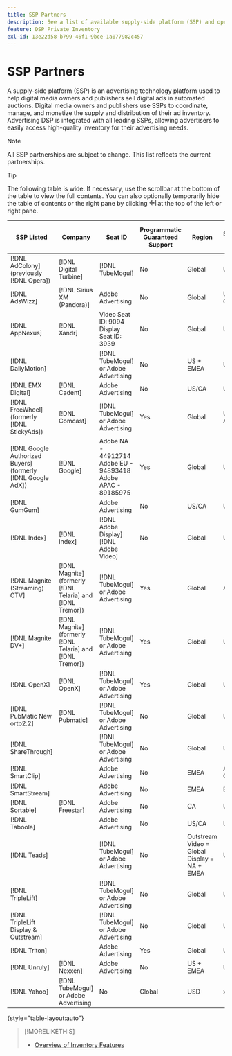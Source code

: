```yaml
---
title: SSP Partners
description: See a list of available supply-side platform (SSP) and open exchange partners.
feature: DSP Private Inventory
exl-id: 13e22d58-b799-46f1-9bce-1a077982c457
---
```

# SSP Partners

A supply-side platform (SSP) is an advertising technology platform used to help digital media owners and publishers sell digital ads in automated auctions. Digital media owners and publishers use SSPs to coordinate, manage, and monetize the supply and distribution of their ad inventory. Advertising DSP is integrated with all leading SSPs, allowing advertisers to easily access high-quality inventory for their advertising needs.

>[!NOTE]
>
>All SSP partnerships are subject to change. This list reflects the current partnerships.

>[!TIP]
>
>The following table is wide. If necessary, use the scrollbar at the bottom of the table to view the full contents. You can also optionally temporarily hide the table of contents or the right pane by clicking ![Hide pane](/help/dsp/assets/hide-pane.png "Hide pane") at the top of the left or right pane.

|SSP Listed|Company|Seat ID|Programmatic Guaranteed Support|Region|Supported Currency|Video Desktop|Video Mobile|Video CTV|Display Desktop|Display Mobile|Native Display|Audio Desktop & Mobile|
|--- |--- |--- |--- |--- |--- |--- |--- |--- |--- |--- |--- |--- |
|[!DNL AdColony] (previously [!DNL Opera])|[!DNL Digital Turbine]|[!DNL TubeMogul]|No|Global|USD|x|x||x|x|||
|[!DNL AdsWizz]|[!DNL Sirius XM (Pandora)]|Adobe Advertising|No|Global|USD, EUR, GBP|||||||x|
|[!DNL AppNexus]|[!DNL Xandr]|Video Seat ID: 9094<br>Display Seat ID: 3939|No|Global|USD|x|x|x|x|x|||
|[!DNL DailyMotion]||[!DNL TubeMogul] or Adobe Advertising|No|US + EMEA|USD, EUR|x|x|x|x|x|||
|[!DNL EMX Digital]|[!DNL Cadent]|Adobe Advertising|No|US/CA|USD|x|x|x|x|x|||
|[!DNL FreeWheel] (formerly [!DNL StickyAds])|[!DNL Comcast]|[!DNL TubeMogul] or Adobe Advertising|Yes|Global|USD, EUR, AUD, GBP|x|x|x|||||
|[!DNL Google Authorized Buyers] (formerly [!DNL Google AdX])|[!DNL Google]|Adobe NA - 44912714<br>Adobe EU - 94893418<br>Adobe APAC - 89185975|Yes|Global|USD, BRL|x|x|x|x|x||x|
|[!DNL GumGum]||Adobe Advertising |No|US/CA|USD|x|x||x|x|||
|[!DNL Index]|[!DNL Index]|[!DNL Adobe Display]<br>[!DNL Adobe Video]|No|Global|USD|x|x|x|x|x| | |
|[!DNL Magnite (Streaming) CTV]|[!DNL Magnite] (formerly [!DNL Telaria] and [!DNL Tremor])|[!DNL TubeMogul] or Adobe Advertising|Yes|Global|AUD, USD|x|x|x|||||
|[!DNL Magnite DV+]|[!DNL Magnite] (formerly [!DNL Telaria] and [!DNL Tremor])|[!DNL TubeMogul] or Adobe Advertising|Yes|Global|USD|x|x|x|x|x||x|
|[!DNL OpenX]|[!DNL OpenX]|[!DNL TubeMogul] or Adobe Advertising|Yes|Global|USD|x|x|x|x|x|||
|[!DNL PubMatic New ortb2.2]|[!DNL Pubmatic]|[!DNL TubeMogul] or Adobe Advertising|No|Global|USD|x|x|x|x|x|||
|[!DNL ShareThrough]||[!DNL TubeMogul] or Adobe Advertising|No|Global|USD|x|x|x|x|x|x||
|[!DNL SmartClip]||Adobe Advertising|No|EMEA|All Currencies|x|x|x|x|x|||
|[!DNL SmartStream]||Adobe Advertising|No|EMEA|EUR, USD|x|x||||||
|[!DNL Sortable]|[!DNL Freestar]|Adobe Advertising|No|CA|USD||||x|x|||
|[!DNL Taboola]||Adobe Advertising|No|US/CA|USD|x|x||||||
|[!DNL Teads]||[!DNL TubeMogul] or Adobe Advertising|No|Outstream Video = Global<br>Display = NA + EMEA|USD|x|x||x|x|||
|[!DNL TripleLift]||[!DNL TubeMogul] or Adobe Advertising|No|Global|USD||||||x||
|[!DNL TripleLift Display & Outstream]||[!DNL TubeMogul] or Adobe Advertising|No|Global|USD|x|x|x|x|x|||
|[!DNL Triton]||Adobe Advertising|Yes|Global|USD|||||||x|
|[!DNL Unruly]|[!DNL Nexxen]|Adobe Advertising|No|US + EMEA|USD|x|x|x|||||
|[!DNL Yahoo]|[!DNL TubeMogul] or Adobe Advertising|No|Global|USD|x|x|x|x|x|||

{style="table-layout:auto"}

>[!MORELIKETHIS]
>
>* [Overview of Inventory Features](inventory-overview.md)
